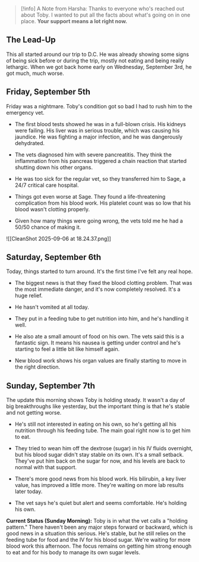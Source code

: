 > [!info] A Note from Harsha:
Thanks to everyone who's reached out about Toby. I wanted to put all the facts about what's going on in one place. **Your support means a lot right now.**

## The Lead-Up

This all started around our trip to D.C. He was already showing some signs of being sick before or during the trip, mostly not eating and being really lethargic. When we got back home early on Wednesday, September 3rd, he got much, much worse.

## Friday, September 5th

Friday was a nightmare. Toby's condition got so bad I had to rush him to the emergency vet.

  

- The first blood tests showed he was in a full-blown crisis. His kidneys were failing. His liver was in serious trouble, which was causing his jaundice. He was fighting a major infection, and he was dangerously dehydrated.
    
- The vets diagnosed him with severe pancreatitis. They think the inflammation from his pancreas triggered a chain reaction that started shutting down his other organs.
    
- He was too sick for the regular vet, so they transferred him to Sage, a 24/7 critical care hospital.
    
- Things got even worse at Sage. They found a life-threatening complication from his blood work. His platelet count was so low that his blood wasn't clotting properly.
    
- Given how many things were going wrong, the vets told me he had a 50/50 chance of making it.

![[CleanShot 2025-09-06 at 18.24.37.png]]
    

## Saturday, September 6th

Today, things started to turn around. It's the first time I've felt any real hope.

- The biggest news is that they fixed the blood clotting problem. That was the most immediate danger, and it's now completely resolved. It's a huge relief.
    
- He hasn't vomited at all today.
    
- They put in a feeding tube to get nutrition into him, and he's handling it well.
    
- He also ate a small amount of food on his own. The vets said this is a fantastic sign. It means his nausea is getting under control and he's starting to feel a little bit like himself again.
    
- New blood work shows his organ values are finally starting to move in the right direction.
    

## Sunday, September 7th

The update this morning shows Toby is holding steady. It wasn't a day of big breakthroughs like yesterday, but the important thing is that he's stable and not getting worse.

- He's still not interested in eating on his own, so he's getting all his nutrition through his feeding tube. The main goal right now is to get him to eat.
    
- They tried to wean him off the dextrose (sugar) in his IV fluids overnight, but his blood sugar didn't stay stable on its own. It's a small setback. They've put him back on the sugar for now, and his levels are back to normal with that support.
    
- There's more good news from his blood work. His bilirubin, a key liver value, has improved a little more. They're waiting on more lab results later today.
    
- The vet says he's quiet but alert and seems comfortable. He's holding his own.

**Current Status (Sunday Morning):** Toby is in what the vet calls a "holding pattern." There haven't been any major steps forward or backward, which is good news in a situation this serious. He's stable, but he still relies on the feeding tube for food and the IV for his blood sugar. We're waiting for more blood work this afternoon. The focus remains on getting him strong enough to eat and for his body to manage its own sugar levels.
